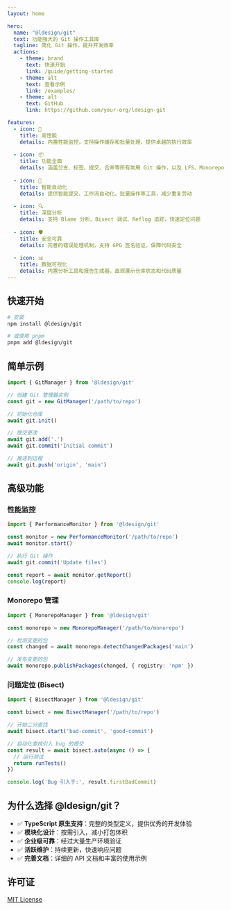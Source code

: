 ```yaml
---
layout: home

hero:
  name: "@ldesign/git"
  text: 功能强大的 Git 操作工具库
  tagline: 简化 Git 操作，提升开发效率
  actions:
    - theme: brand
      text: 快速开始
      link: /guide/getting-started
    - theme: alt
      text: 查看示例
      link: /examples/
    - theme: alt
      text: GitHub
      link: https://github.com/your-org/ldesign-git

features:
  - icon: 🚀
    title: 高性能
    details: 内置性能监控，支持操作缓存和批量处理，提供卓越的执行效率
  
  - icon: 📦
    title: 功能全面
    details: 涵盖分支、标签、提交、合并等所有常用 Git 操作，以及 LFS、Monorepo 等高级功能
  
  - icon: 🤖
    title: 智能自动化
    details: 提供智能提交、工作流自动化、批量操作等工具，减少重复劳动
  
  - icon: 🔍
    title: 深度分析
    details: 支持 Blame 分析、Bisect 调试、Reflog 追踪，快速定位问题
  
  - icon: 🛡️
    title: 安全可靠
    details: 完善的错误处理机制，支持 GPG 签名验证，保障代码安全
  
  - icon: 📊
    title: 数据可视化
    details: 内置分析工具和报告生成器，直观展示仓库状态和代码质量
---
```


## 快速开始

```bash
# 安装
npm install @ldesign/git

# 或使用 pnpm
pnpm add @ldesign/git
```

## 简单示例

```typescript
import { GitManager } from '@ldesign/git'

// 创建 Git 管理器实例
const git = new GitManager('/path/to/repo')

// 初始化仓库
await git.init()

// 提交更改
await git.add('.')
await git.commit('Initial commit')

// 推送到远程
await git.push('origin', 'main')
```

## 高级功能

### 性能监控

```typescript
import { PerformanceMonitor } from '@ldesign/git'

const monitor = new PerformanceMonitor('/path/to/repo')
await monitor.start()

// 执行 Git 操作
await git.commit('Update files')

const report = await monitor.getReport()
console.log(report)
```

### Monorepo 管理

```typescript
import { MonorepoManager } from '@ldesign/git'

const monorepo = new MonorepoManager('/path/to/monorepo')

// 检测变更的包
const changed = await monorepo.detectChangedPackages('main')

// 发布变更的包
await monorepo.publishPackages(changed, { registry: 'npm' })
```

### 问题定位 (Bisect)

```typescript
import { BisectManager } from '@ldesign/git'

const bisect = new BisectManager('/path/to/repo')

// 开始二分查找
await bisect.start('bad-commit', 'good-commit')

// 自动化查找引入 bug 的提交
const result = await bisect.auto(async () => {
  // 运行测试
  return runTests()
})

console.log('Bug 引入于:', result.firstBadCommit)
```

## 为什么选择 @ldesign/git？

- ✅ **TypeScript 原生支持**：完整的类型定义，提供优秀的开发体验
- ✅ **模块化设计**：按需引入，减小打包体积
- ✅ **企业级可靠**：经过大量生产环境验证
- ✅ **活跃维护**：持续更新，快速响应问题
- ✅ **完善文档**：详细的 API 文档和丰富的使用示例

## 许可证

[MIT License](https://opensource.org/licenses/MIT)
